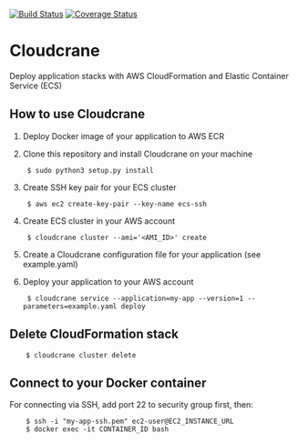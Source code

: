 [![Build Status](https://travis-ci.org/ehartung/cloudcrane.svg?branch=master)](https://travis-ci.org/ehartung/cloudcrane?branch=master)
[![Coverage Status](https://codecov.io/github/ehartung/cloudcrane/coverage.svg?branch=master)](https://codecov.io/github/ehartung/cloudcrane?branch=master)

# Cloudcrane
Deploy application stacks with AWS CloudFormation and Elastic Container Service (ECS)

## How to use Cloudcrane

1. Deploy Docker image of your application to AWS ECR
2. Clone this repository and install Cloudcrane on your machine

        $ sudo python3 setup.py install

3. Create SSH key pair for your ECS cluster
 
        $ aws ec2 create-key-pair --key-name ecs-ssh
 
4. Create ECS cluster in your AWS account

        $ cloudcrane cluster --ami='<AMI_ID>' create

5. Create a Cloudcrane configuration file for your application (see example.yaml)
6. Deploy your application to your AWS account

        $ cloudcrane service --application=my-app --version=1 --parameters=example.yaml deploy
        
## Delete CloudFormation stack

        $ cloudcrane cluster delete
        
## Connect to your Docker container
For connecting via SSH, add port 22 to security group first, then:

        $ ssh -i "my-app-ssh.pem" ec2-user@EC2_INSTANCE_URL
        $ docker exec -it CONTAINER_ID bash
